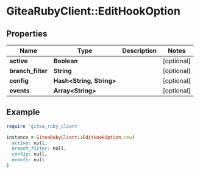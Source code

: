 # GiteaRubyClient::EditHookOption

## Properties

| Name | Type | Description | Notes |
| ---- | ---- | ----------- | ----- |
| **active** | **Boolean** |  | [optional] |
| **branch_filter** | **String** |  | [optional] |
| **config** | **Hash&lt;String, String&gt;** |  | [optional] |
| **events** | **Array&lt;String&gt;** |  | [optional] |

## Example

```ruby
require 'gitea_ruby_client'

instance = GiteaRubyClient::EditHookOption.new(
  active: null,
  branch_filter: null,
  config: null,
  events: null
)
```

